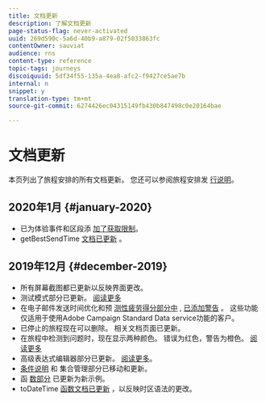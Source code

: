 ```yaml
---
title: 文档更新
description: 了解文档更新
page-status-flag: never-activated
uuid: 269d590c-5a6d-40b9-a879-02f5033863fc
contentOwner: sauviat
audience: rns
content-type: reference
topic-tags: journeys
discoiquuid: 5df34f55-135a-4ea8-afc2-f9427ce5ae7b
internal: n
snippet: y
translation-type: tm+mt
source-git-commit: 6274426ec04315149fb430b847498c0e20164bae

---
```



# 文档更新

本页列出了旅程安排的所有文档更新。
您还可以参阅旅程安排发 [行说明](../release-notes/release-notes.md)。

## 2020年1月 {#january-2020}

* 已为体验事件和区段添 [加了获取](../datasource/adobe-experience-platform-data-source.md)[限制](../functions/functioninsegment.md)。
* getBestSendTime [文档已更新](../functions/functiongetbestsendtime.md) 。

## 2019年12月 {#december-2019}

* 所有屏幕截图都已更新以反映界面更改。
* 测试模式部分已更新。 [阅读更多](../building-journeys/testing-the-journey.md)
* 在电子邮件发送时间优化和预 [测性疲劳得分部分中](../building-journeys/wait-activity.md) , [已添加警告](../usecase/leveraging-fatigue-scores.md) 。 这些功能仅适用于使用Adobe Campaign Standard Data service功能的客户。
* 已停止的旅程现在可以删除。 相关文档页面已更新。
* 在旅程中检测到问题时，现在显示两种颜色。 错误为红色，警告为橙色。 [阅读更多](../about/troubleshooting.md)
* 高级表达式编辑器部分已更新。 [阅读更多](../expression/expressionadvanced.md)。
* [条件说明](../expression/conditional-instruction.md) 和 [](../expression/collection-management-functions.md) 集合管理部分已移动和更新。
* 函 [数部分](../expression/functions.md) 已更新为新示例。
* toDateTime [函数文档已更新](../functions/functiontodatetime.md) ，以反映时区语法的更改。
